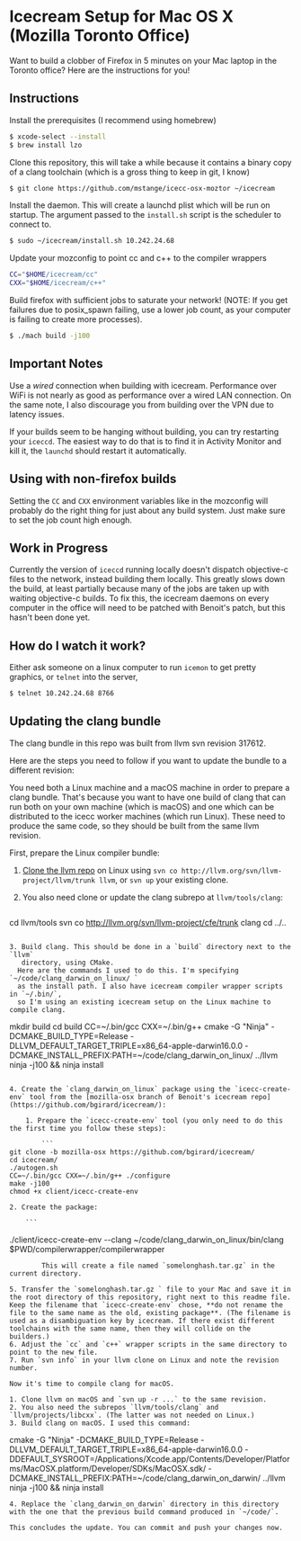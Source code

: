 # Icecream Setup for Mac OS X (Mozilla Toronto Office)

Want to build a clobber of Firefox in 5 minutes on your Mac laptop in the
Toronto office? Here are the instructions for you!

## Instructions

Install the prerequisites (I recommend using homebrew)

```bash
$ xcode-select --install
$ brew install lzo
```

Clone this repository, this will take a while because it contains a binary copy
of a clang toolchain (which is a gross thing to keep in git, I know)

```bash
$ git clone https://github.com/mstange/icecc-osx-moztor ~/icecream
```

Install the daemon. This will create a launchd plist which will be run on startup.
The argument passed to the `install.sh` script is the scheduler to connect to.

```bash
$ sudo ~/icecream/install.sh 10.242.24.68
```

Update your mozconfig to point cc and c++ to the compiler wrappers

```bash
CC="$HOME/icecream/cc"
CXX="$HOME/icecream/c++"
```

Build firefox with sufficient jobs to saturate your network! (NOTE: If you get
failures due to posix_spawn failing, use a lower job count, as your computer is
failing to create more processes).

```bash
$ ./mach build -j100
```

## Important Notes

Use a _wired_ connection when building with icecream. Performance over WiFi is
not nearly as good as performance over a wired LAN connection. On the same note,
I also discourage you from building over the VPN due to latency issues.

If your builds seem to be hanging without building, you can try restarting your
`iceccd`. The easiest way to do that is to find it in Activity Monitor and kill 
it, the `launchd` should restart it automatically.

## Using with non-firefox builds

Setting the `CC` and `CXX` environment variables like in the mozconfig will
probably do the right thing for just about any build system. Just make sure to
set the job count high enough.

## Work in Progress

Currently the version of `iceccd` running locally doesn't dispatch objective-c
files to the network, instead building them locally. This greatly slows down the
build, at least partially because many of the jobs are taken up with waiting
objective-c builds. To fix this, the icecream daemons on every computer in the
office will need to be patched with Benoit's patch, but this hasn't been done
yet.

## How do I watch it work?

Either ask someone on a linux computer to run `icemon` to get pretty graphics,
or `telnet` into the server,

```bash
$ telnet 10.242.24.68 8766
```

## Updating the clang bundle

The clang bundle in this repo was built from llvm svn revision 317612.

Here are the steps you need to follow if you want to update the bundle to a
different revision:

You need both a Linux machine and a macOS machine in order to prepare a clang bundle.
That's because you want to have one build of clang that can run both on your own
machine (which is macOS) and one which can be distributed to the icecc worker machines
(which run Linux). These need to produce the same code, so they should be built
from the same llvm revision.

First, prepare the Linux compiler bundle:

1. [Clone the llvm repo](http://clang.llvm.org/get_started.html) on Linux using `svn co http://llvm.org/svn/llvm-project/llvm/trunk llvm`,
   or `svn up` your existing clone.
2. You also need clone or update the clang subrepo at `llvm/tools/clang`:

   ```
cd llvm/tools
svn co http://llvm.org/svn/llvm-project/cfe/trunk clang
cd ../..
```

3. Build clang. This should be done in a `build` directory next to the `llvm`
   directory, using CMake.
  Here are the commands I used to do this. I'm specifying `~/code/clang_darwin_on_linux/ `
  as the install path. I also have icecream compiler wrapper scripts in `~/.bin/`,
  so I'm using an existing icecream setup on the Linux machine to compile clang.

   ```
mkdir build
cd build
CC=~/.bin/gcc CXX=~/.bin/g++ cmake -G "Ninja" -DCMAKE_BUILD_TYPE=Release -DLLVM_DEFAULT_TARGET_TRIPLE=x86_64-apple-darwin16.0.0 -DCMAKE_INSTALL_PREFIX:PATH=~/code/clang_darwin_on_linux/ ../llvm
ninja -j100 && ninja install
```

4. Create the `clang_darwin_on_linux` package using the `icecc-create-env` tool from the [mozilla-osx branch of Benoit's icecream repo](https://github.com/bgirard/icecream/):

	1. Prepare the `icecc-create-env` tool (you only need to do this the first time you follow these steps):

		```
git clone -b mozilla-osx https://github.com/bgirard/icecream/
cd icecream/
./autogen.sh
CC=~/.bin/gcc CXX=~/.bin/g++ ./configure
make -j100
chmod +x client/icecc-create-env
```

	2. Create the package:

		```
./client/icecc-create-env --clang ~/code/clang_darwin_on_linux/bin/clang $PWD/compilerwrapper/compilerwrapper
```
		This will create a file named `somelonghash.tar.gz` in the current directory.

5. Transfer the `somelonghash.tar.gz ` file to your Mac and save it in the root directory of this repository, right next to this readme file. Keep the filename that `icecc-create-env` chose, **do not rename the file to the same name as the old, existing package**. (The filename is used as a disambiguation key by icecream. If there exist different toolchains with the same name, then they will collide on the builders.)
6. Adjust the `cc` and `c++` wrapper scripts in the same directory to point to the new file.
7. Run `svn info` in your llvm clone on Linux and note the revision number.

Now it's time to compile clang for macOS.

1. Clone llvm on macOS and `svn up -r ...` to the same revision.
2. You also need the subrepos `llvm/tools/clang` and `llvm/projects/libcxx`. (The latter was not needed on Linux.)
3. Build clang on macOS. I used this command:

   ```
cmake -G "Ninja" -DCMAKE_BUILD_TYPE=Release -DLLVM_DEFAULT_TARGET_TRIPLE=x86_64-apple-darwin16.0.0 -DDEFAULT_SYSROOT=/Applications/Xcode.app/Contents/Developer/Platforms/MacOSX.platform/Developer/SDKs/MacOSX.sdk/ -DCMAKE_INSTALL_PREFIX:PATH=~/code/clang_darwin_on_darwin/ ../llvm
ninja -j100 && ninja install
```
4. Replace the `clang_darwin_on_darwin` directory in this directory with the one that the previous build command produced in `~/code/`.

This concludes the update. You can commit and push your changes now.
